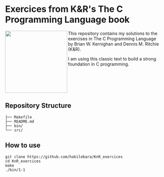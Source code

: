 # Exercices from K&R's The C Programming Language book

<img align="left" src="https://github.com/user-attachments/assets/874a79d2-ffd5-41a5-99ae-2f0a15027f2f" width=200 /> 

This repository contains my solutions to the exercises in The C Programming Language by Brian W. Kernighan and Dennis M. Ritchie (K&R).

I am using this classic text to build a strong foundation in C programming.

<br clear="left"/>

## Repository Structure

```
├── Makefile
├── README.md
├── bin/
└── src/
```

## How to use

```
git clone https://github.com/hakilebara/KnR_exercices
cd KnR_exercices
make
./bin/1-1
```
